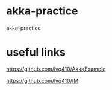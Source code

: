 # akka-practice
akka-practice


# useful links

https://github.com/lvq410/AkkaExample

https://github.com/lvq410/IM
